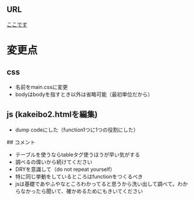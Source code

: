 ## URL
[ここです](https://ko-ha.github.io/kakeibo/)

# 変更点

## css
- 名前をmain.cssに変更
- bodyはbodyを指すとき以外は省略可能（最初単位だから）

## js (kakeibo2.htmlを編集)
- dump codeにした（function1つに1つの役割にした）

## コメント
- テーブルを使うならtableタグ使うほうが早い気がする
- 調べるの偉いから続けてください
- DRYを意識して（do not repeat yourself）
- 特に同じ挙動をしているところはfunctionをつくるべき
- jsは基礎であやふやなところわかってると思うから洗い出して調べて。わからなかったら聞いて、確かめるためにもきいてください

